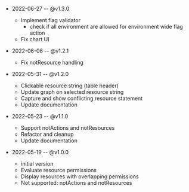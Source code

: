 - 2022-06-27 -- @v1.3.0
    - Implement flag validator
      - check if all environment are allowed for environment wide flag action
    - Fix chart UI
  
- 2022-06-06 -- @v1.2.1
    - Fix notResource handling

- 2022-05-31 -- @v1.2.0
    - Clickable resource string (table header)
    - Update graph on selected resource string
    - Capture and show conflicting resource statement
    - Update documentation 

- 2022-05-23 -- @v1.1.0
    - Support notActions and notResources
    - Refactor and cleanup
    - Update documentation 


- 2022-05-19 --  @v1.0.0
    - initial version
    - Evaluate resource permissions
    - Display resources with overlapping permissions
    - Not supported: notActions and notResources
